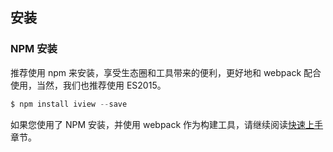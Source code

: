## 安装

### NPM 安装

推荐使用 npm 来安装，享受生态圈和工具带来的便利，更好地和 webpack 配合使用，当然，我们也推荐使用 ES2015。
```js
$ npm install iview --save
```

如果您使用了 NPM 安装，并使用 webpack 作为构建工具，请继续阅读[快速上手](/start)章节。
